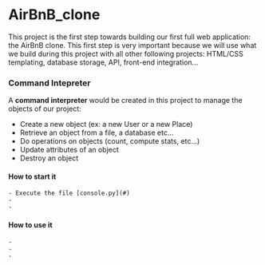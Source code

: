 # AirBnB_clone

This project is the first step towards building our first full web application: the AirBnB clone. This first step is very important because we will use what we build during this project with all other following projects: HTML/CSS templating, database storage, API, front-end integration...

### Command Intepreter
A <strong>command interpreter</strong> would be created in this project to manage the objects of our project:
- Create a new object (ex: a new User or a new Place)
- Retrieve an object from a file, a database etc...
- Do operations on objects (count, compute stats, etc...)
- Update attributes of an object
- Destroy an object

#### How to start it
```
- Execute the file [console.py](#)
-
-
```

#### How to use it
```
- 
-
-
```

